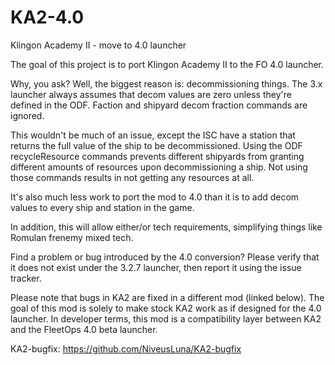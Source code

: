 # KA2-4.0
 Klingon Academy II - move to 4.0 launcher

The goal of this project is to port Klingon Academy II to the FO 4.0 launcher.

Why, you ask? Well, the biggest reason is: decommissioning things. The 3.x
launcher always assumes that decom values are zero unless they're defined in
the ODF. Faction and shipyard decom fraction commands are ignored.

This wouldn't be much of an issue, except the ISC have a station that returns
the full value of the ship to be decommissioned. Using the ODF recycleResource
commands prevents different shipyards from granting different amounts of
resources upon decommissioning a ship. Not using those commands results in not
getting any resources at all.

It's also much less work to port the mod to 4.0 than it is to add decom values
to every ship and station in the game.

In addition, this will allow either/or tech requirements, simplifying things
like Romulan frenemy mixed tech.

Find a problem or bug introduced by the 4.0 conversion? Please verify that it
does not exist under the 3.2.7 launcher, then report it using the issue tracker.

Please note that bugs in KA2 are fixed in a different mod (linked below). The
goal of this mod is solely to make stock KA2 work as if designed for the 4.0
launcher. In developer terms, this mod is a compatibility layer between KA2 and
the FleetOps 4.0 beta launcher.

KA2-bugfix: https://github.com/NiveusLuna/KA2-bugfix
